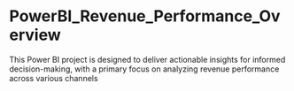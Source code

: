 # PowerBI_Revenue_Performance_Overview
This Power BI project is designed to deliver actionable insights for informed decision-making, with a primary focus on analyzing revenue performance across various channels
